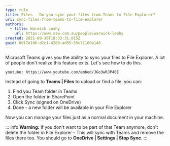 ```yaml
---
type: rule
title: Files - Do you sync your files from Teams to File Explorer?
uri: sync-files-from-teams-to-file-explorer
authors:
  - title: Warwick Leahy
    url: https://www.ssw.com.au/people/warwick-leahy
created: 2021-09-30T18:33:31.015Z
guid: 6d17e106-d2c1-4288-ad55-55c71160a148
---
```

Microsoft Teams gives you the ability to sync your files to File Explorer. A lot of people don't realize this feature exits. Let's see how to do this.

<!--endintro-->

`youtube: https://www.youtube.com/embed/JGo3wRJP46E`

Instead of going to **Teams | Files** to upload or find a file, you can:
1. Find you Team folder in Teams
2. Open the folder in SharePoint
3. Click Sync (signed on OneDrive)
4. Done - a new folder will be available in your File Explorer

Now you can manage your files just as a normal document in your machine.

::: info
**Warning:** If you don't want to be part of that Team anymore, don't delete the folder in File Explorer - This will sync with Teams and remove the files there too. You should go to **OneDrive | Settings | Stop Sync**.
:::
